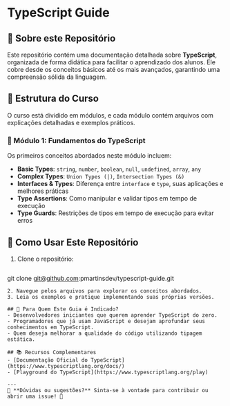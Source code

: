 # TypeScript Guide

## 📌 Sobre este Repositório
Este repositório contém uma documentação detalhada sobre **TypeScript**, organizada de forma didática para facilitar o aprendizado dos alunos. Ele cobre desde os conceitos básicos até os mais avançados, garantindo uma compreensão sólida da linguagem.

## 📁 Estrutura do Curso
O curso está dividido em módulos, e cada módulo contém arquivos com explicações detalhadas e exemplos práticos.

### 🏁 Módulo 1: Fundamentos do TypeScript
Os primeiros conceitos abordados neste módulo incluem:
- **Basic Types**: `string`, `number`, `boolean`, `null`, `undefined`, `array`, `any`
- **Complex Types**: `Union Types (|)`, `Intersection Types (&)`
- **Interfaces & Types**: Diferença entre `interface` e `type`, suas aplicações e melhores práticas
- **Type Assertions**: Como manipular e validar tipos em tempo de execução
- **Type Guards**: Restrições de tipos em tempo de execução para evitar erros

## 🚀 Como Usar Este Repositório
1. Clone o repositório:
   ```bash
git clone git@github.com:pmartinsdev/typescript-guide.git
```
2. Navegue pelos arquivos para explorar os conceitos abordados.
3. Leia os exemplos e pratique implementando suas próprias versões.

## 🎯 Para Quem Este Guia é Indicado?
- Desenvolvedores iniciantes que querem aprender TypeScript do zero.
- Programadores que já usam JavaScript e desejam aprofundar seus conhecimentos em TypeScript.
- Quem deseja melhorar a qualidade do código utilizando tipagem estática.

## 📚 Recursos Complementares
- [Documentação Oficial do TypeScript](https://www.typescriptlang.org/docs/)
- [Playground do TypeScript](https://www.typescriptlang.org/play)

---
📌 **Dúvidas ou sugestões?** Sinta-se à vontade para contribuir ou abrir uma issue! 🚀


